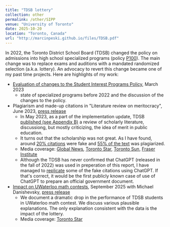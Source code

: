 ```yaml
---
title: "TDSB lottery"
collection: other
permalink: /other/SIPP
venue: "University of Toronto"
date: 2025-10-20
location: "Toronto, Canada"
url: "http://marcinpeski.github.io/files/TDSB.pdf"
---
```

In 2022, the Toronto District School Board (TDSB) changed the policy on admissions into high school specialized programs (policy <a href='https://drive.google.com/file/d/1fXkZ8KTrI5TwV0tQyKDIo1AWfrGuO-Z9/view'> P100</a>). The main change was to replace exams and auditions with a mandated randomized selection (a.k.a. lottery). An advocacy to revert this change became one of my past time projects. Here are highlights of my work:

- <a href='http://marcinpeski.github.io/files/TDSB.pdf'>Evaluation of changes to the Student
Interest Programs Policy</a>, March 2023
    - state of specialized programs before 2022 and the discussion of the changes to the policy. 
- Plagiarism and made-up citations in "Literature review on meritocracy", June 2023, <a href='https://www.soschools.ca/press-releases/2023-05-25-tdsb-fradulent-literature-review'>press release</a>
    - In May 2023, as a part of the implementation update, TDSB <a href='https://pub-tdsb.escribemeetings.com/FileStream.ashx?DocumentId=15555'>published (see Appendix B)</a> a review of scholarly literature, discussiong, but mostly criticizing, the idea of merit in public education.
    - It turns out that the scholarship was not great. As I have found, around <a href='https://drive.google.com/file/d/1wcRHwuvO0fWVukipjfgnuTgbkTPrVVz_/view'>20% citations</a> were fake and <a href='https://drive.google.com/file/d/1HOmUPUvpD7pwDUbppV_5Dp9LD46A27lA/view'>55% of the text</a> was plagiarized.
    - Media coverage: <a href='https://globalnews.ca/video/9726632/parents-allege-tdsb-staff-plagiarized-using-chatgpt'>Global News</a>, <a href='https://www.thestar.com/news/gta/tdsb-fires-researcher-for-allegedly-plagiarizing-parts-of-report-on-specialty-schools/article_66cd63b4-8772-5928-9c8e-dc3ea44d28a5.html'>Toronto Star</a>, <a href='https://torontosun.com/news/local-news/tdsb-researcher-accused-of-plagiarizing-report-on-specialty-schools'>Toronto Sun</a>, <a href='https://www.fraserinstitute.org/commentary/ideology-trumps-merit-toronto-schools'>Fraser Institute</a>
    - Although the TDSB has never confirmed that ChatGPT (released in the fall of 2022) was used in preperation of this report, I have managed to <a href='https://drive.google.com/file/d/1c9RO4X08hOhQ1TkVpMdelLDB0V65j4Ah/view?usp=drive_link'>replicate</a> some of the fake citations using ChatGPT. If that's correct, it would be the first publicly known case of use of ChatGPT to prepare an official government document. 
- <a href='https://static1.squarespace.com/static/68bf1806dee4367f3184dafe/t/68dee3b4c8b1a869ead5005d/1759437748241/Impact+of+TDSB+Admissions+Lottery+on+Performance+in+Nationwide+Mathematics+Contests.pdf'>Impact on UWaterloo math contests</a>, September 2025 with Michael Danishevsky, <a href='https://www.soschools.ca/press-releases/tdsb-lottery-admissions-policy-hurts-student-math-performance'>press release</a>
    - We document a dramatic drop in the performance of TDSB students in UWaterloo math contest. We discuss various plausible explanations. The only explanation consistent with the data is the impact of the lottery.
    - Media coverage: <a href='https://www.thestar.com/news/gta/failed-tdsb-experiment-or-a-fairer-system-two-years-in-lottery-admissions-for-specialty-schools/article_48ab82c0-b3d1-47ee-8087-c74937de526c.html'>Toronto Star</a>

